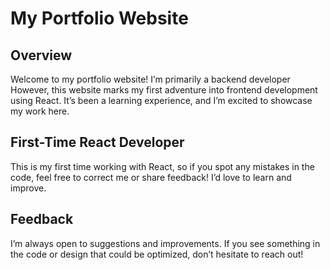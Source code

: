 # My Portfolio Website

## Overview
Welcome to my portfolio website! I’m primarily a backend developer However, this website marks my first adventure into frontend development using React. It’s been a learning experience, and I’m excited to showcase my work here.

## First-Time React Developer
This is my first time working with React, so if you spot any mistakes in the code, feel free to correct me or share feedback! I’d love to learn and improve.

## Feedback
I’m always open to suggestions and improvements. If you see something in the code or design that could be optimized, don’t hesitate to reach out!



